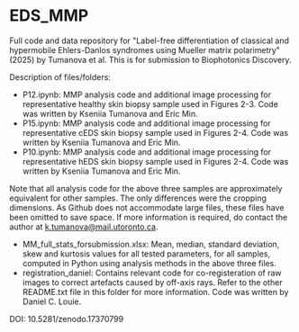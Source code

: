 # EDS_MMP
Full code and data repository for "Label-free differentiation of classical and hypermobile Ehlers-Danlos syndromes using Mueller matrix polarimetry" (2025) by Tumanova et al. This is for submission to Biophotonics Discovery. 

Description of files/folders:
- P12.ipynb: MMP analysis code and additional image processing for representative healthy skin biopsy sample used in Figures 2-3. Code was written by Kseniia Tumanova and Eric Min. 
- P15.ipynb: MMP analysis code and additional image processing for representative cEDS skin biopsy sample used in Figures 2-4. Code was written by Kseniia Tumanova and Eric Min. 
- P10.ipynb: MMP analysis code and additional image processing for representative hEDS skin biopsy sample used in Figures 2-4. Code was written by Kseniia Tumanova and Eric Min.
  
Note that all analysis code for the above three samples are approximately equivalent for other samples. The only differences were the cropping dimensions. As Github does not accommodate large files, these files have been omitted to save space. If more information is required, do contact the author at k.tumanova@mail.utoronto.ca. 
  
- MM_full_stats_forsubmission.xlsx: Mean, median, standard deviation, skew and kurtosis values for all tested parameters, for all samples, computed in Python using analysis methods in the above three files.
- registration_daniel: Contains relevant code for co-registeration of raw images to correct artefacts caused by off-axis rays. Refer to the other README.txt file in this folder for more information. Code was written by Daniel C. Louie. 


DOI: 10.5281/zenodo.17370799


